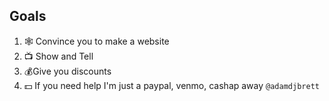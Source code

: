 ## Goals
  1. 🕸 Convince you to make a website
  2. 📺 Show and Tell
  3. 💰Give you discounts
  4. 💵 If you need help I'm just a paypal, venmo, cashap away `@adamdjbrett`
